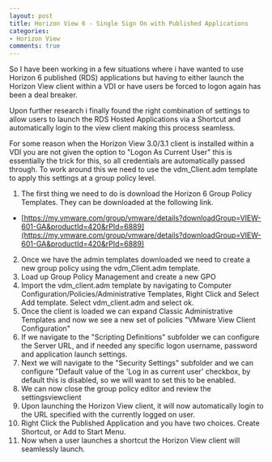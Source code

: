 ```yaml
---
layout: post
title: Horizon View 6 - Single Sign On with Published Applications
categories:
- Horizon View
comments: true
---
```

So I have been working in a few situations where i have wanted to use Horizon 6 published (RDS) applications but having to either launch the Horizon View client within a VDI or have users be forced to logon again has been a deal breaker.

Upon further research i finally found the right combination of settings to allow users to launch the RDS Hosted Applications via a Shortcut and automatically login to the view client making this process seamless.

For some reason when the Horizon View 3.0/3.1 client is installed within a VDI you are not given the option to "Logon As Current User" this is essentially the trick for this, so all credentials are automatically passed through. To work around this we need to use the vdm_Client.adm template to apply this settings at a group policy level.

1. The first thing we need to do is download the Horizon 6 Group Policy Templates. They can be downloaded at the following link.
- [https://my.vmware.com/group/vmware/details?downloadGroup=VIEW-601-GA&productId=420&rPId=6889](https://my.vmware.com/group/vmware/details?downloadGroup=VIEW-601-GA&productId=420&rPId=6889)
2. Once we have the admin templates downloaded we need to create a new group policy using the vdm_Client.adm template.
1. Load up Group Policy Management and create a new GPO
2. Import the vdm_client.adm template by navigating to Computer Configuration/Policies/Administrative Templates, Right Click and Select Add template. Select vdm_client.adm and select ok.
3. Once the client is loaded we can expand Classic Administrative Templates and now we see a new set of policies "VMware View Client Configuration"
4. If we navigate to the "Scripting Definitions" subfolder we can configure the Server URL, and if needed any specific logon username, password and application launch settings.
5. Next we will navigate to the "Security Settings" subfolder and we can configure "Default value of the 'Log in as current user' checkbox, by default this is disabled, so we will want to set this to be enabled.
6. We can now close the group policy editor and review the settingsviewclient
7. Upon launching the Horizon View client, it will now automatically login to the URL specified with the currently logged on user.
8. Right Click the Published Application and you have two choices. Create Shortcut, or Add to Start Menu.
9. Now when a user launches a shortcut the Horizon View client will seamlessly launch.
